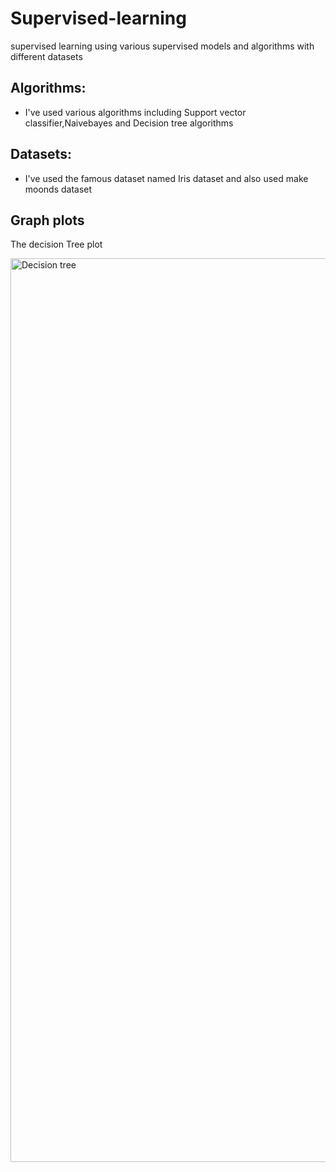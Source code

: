 # Supervised-learning
supervised learning using various supervised models and algorithms with different datasets

## Algorithms:
- I've used various algorithms including Support vector classifier,Naivebayes and Decision tree algorithms

## Datasets:
- I've used the famous dataset named Iris dataset and also used make moonds dataset



## Graph plots

The decision Tree plot

<img width="1919" height="1446" alt="Decision tree" src="https://github.com/user-attachments/assets/19e24901-816a-4946-b5ce-3a000bee0113" />
